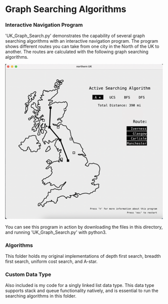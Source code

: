 # Graph Searching Algorithms

### Interactive Navigation Program
'UK_Graph_Search.py' demonstrates the capability of several graph searching algorithms with an interactive navigation program. The program shows different routes you can take from one city in the North of the UK to another. The routes are calculated with the following graph searching algorithms.

![Screenshot](Screenshot.png)

You can see this program in action by downloading the files in this directory, and running 'UK_Graph_Search.py' with python3. 

### Algorithms
This folder holds my original implementations of depth first search, breadth first search, uniform cost search, and A-star. 


### Custom Data Type
Also included is my code for a singly linked list data type. This data type supports stack and queue functionality natively, and is essential to run the searching algorithms in this folder.